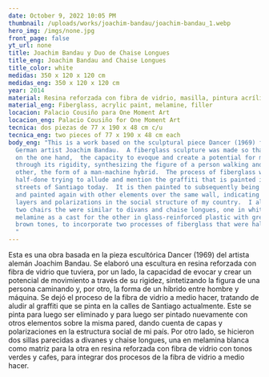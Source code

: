 ```yaml
---
date: October 9, 2022 10:05 PM
thumbnail: /uploads/works/joachim-bandau/joachim-bandau_1.webp
hero_img: /imgs/none.jpg
front_page: false
yt_url: none
title: Joachim Bandau y Duo de Chaise Longues
title_eng: Joachim Bandau and Chaise Longues
title_color: white
medidas: 350 x 120 x 120 cm
medidas_eng: 350 x 120 x 120 cm
year: 2014
material: Resina reforzada con fibra de vidrio, masilla, pintura acrílica, melamina
material_eng: Fiberglass, acrylic paint, melamine, filler
locacion: Palacio Cousiño para One Moment Art
locacion_eng: Palacio Cousiño for One Moment Art
tecnica: dos piezas de 77 x 190 x 48 cm c/u
tecnica_eng: two pieces of 77 x 190 x 48 cm each
body_eng: "This is a work based on the sculptural piece Dancer (1969) from the
  German artist Joachim Bandau.  A fiberglass sculpture was made so that it had,
  on the one hand,  the capacity to evoque and create a potential for movement
  through its rigidity, synthesizing the figure of a person walking and, on the
  other, the form of a man-machine hybrid.  The process of fiberglass was left
  half-done trying to allude and mention the graffiti that is painted in the
  streets of Santiago today.  It is then painted to subsequently being removed
  and painted again with other elements over the same wall, indicating the
  layers and polarizations in the social structure of my country.  I also made
  two chairs the were similar to divans and chaise longues, one in white
  melamine as a cast for the other in glass-reinforced plastic with green and
  brown tones, to incorporate two processes of fiberglass that were half-undone.
  "
---
```

Esta es una obra basada en la pieza escultórica Dancer (1969) del artista alemán Joachim Bandau.  Se elaboró una escultura en resina reforzada con fibra de vidrio que tuviera, por un lado, la capacidad de evocar y crear un potencial de movimiento a través de su rigidez, sintetizando la figura de una persona caminando y, por otro, la forma de un híbrido entre hombre y máquina.  Se dejó el proceso de la fibra de vidrio a medio hacer, tratando de aludir al graffiti que se pinta en la calles de Santiago actualmente.  Este se pinta para luego ser eliminado y para luego ser pintado nuevamente con otros elementos sobre la misma pared, dando cuenta de capas y polarizaciones en la estructura social de mi país.  Por otro lado, se hicieron dos sillas parecidas a divanes y chaise longues, una en melamina blanca como matriz para la otra en resina reforzada con fibra de vidrio con tonos verdes y cafes, para integrar dos procesos de la fibra de vidrio a medio hacer.